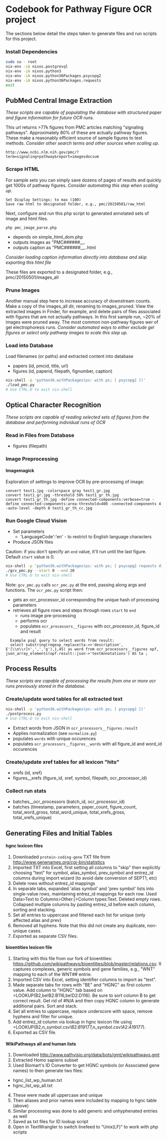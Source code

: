 # Codebook for Pathway Figure OCR project
The sections below detail the steps taken to generate files and run scripts for this project.

### Install Dependencies
```sh
sudo su - root
nix-env -iA nixos.postgresql
nix-env -iA nixos.python3
nix-env -iA nixos.python36Packages.psycopg2
nix-env -iA nixos.python36Packages.requests
exit
```

## PubMed Central Image Extraction
_These scripts are capable of populating the database with structured paper and figure information for future OCR runs._


This url returns >77k figures from PMC articles matching "signaling pathways". Approximately 80% of these are actually pathway figures. These make a reasonably efficient source of sample figures to test methods. *Consider other search terms and other sources when scaling up.*

```
http://www.ncbi.nlm.nih.gov/pmc/?term=signaling+pathway&report=imagesdocsum
```

### Scrape HTML
For sample sets you can simply save dozens of pages of results and quickly get 1000s of pathway figures. *Consider automating this step when scaling up.*

```
Set Display Settings: to max (100)
Save raw html to designated folder, e.g., pmc/20150501/raw_html
```

Next, configure and run this php script to generated annotated sets of image and html files.

```
php pmc_image_parse.php
```

* depends on simple_html_dom.php
* outputs images as "PMC######__<filename>.<ext>
* outputs caption as "PMC######__<filename>.<ext>.html

*Consider loading caption information directly into database and skip exporting this html file*

These files are exported to a designated folder, e.g., pmc/20150501/images_all

### Prune Images
Another manual step here to increase accuracy of downstream counts. Make a copy of the images_all dir, renaming to images_pruned. View the extracted images in Finder, for example, and delete pairs of files associated with figures that are not actually pathways. In this first sample run, ~20% of images were pruned away. The most common non-pathway figures wer of gel electrophoresis runs. *Consider automated ways to either exclude gel figures or select only pathway images to scale this step up.*

### Load into Database
Load filenames (or paths) and extracted content into database

* papers (id, pmcid, title, url)
* figures (id, paperid, filepath, fignumber, caption)

```sh
nix-shell -p 'python36.withPackages(ps: with ps; [ psycopg2 ])'
./load_pmc.py
# Use CTRL-D to exit nix-shell
```

## Optical Character Recognition
_These scripts are capable of reading selected sets of figures from the database and performing individual runs of OCR_

### Read in Files from Database
* figures (filepath)

### Image Preprocessing
#### Imagemagick
Exploration of settings to improve OCR by pre-processing of image:

```
convert test1.jpg -colorspace gray test1_gr.jpg
convert test1_gr.jpg -threshold 50% test1_gr_th.jpg 
convert test1_gr_th.jpg -define connected-components:verbose=true -define connected-components:area-threshold=400 -connected-components 4 -auto-level -depth 8 test1_gr_th_cc.jpg
```

### Run Google Cloud Vision
* Set parameters
  * 'LanguageCode':'en' - to restrict to English language characters
* Produce JSON files

Caution: if you don't specify an `end` value, it'll run until the last figure. Default `start` value is 0.
```sh
nix-shell -p 'python36.withPackages(ps: with ps; [ psycopg2 requests dill ])'
./gcv_pmc.py --start 0 --end 20
# Use CTRL-D to exit nix-shell
```
Note: `gcv_pmc.py` calls `ocr_pmc.py` at the end, passing along args and functions. The `ocr_pmc.py` script then:

* gets an ocr_processor_id corresponding the unique hash of processing parameters
* retrieves all figure rows and steps through rows `start` to `end`
  * runs image pre-processing
  * performs ocr
  * populates `ocr_processors__figures` with ocr_processor_id, figure_id and result
  
```
  Example psql query to select words from result:
  select substring(regexp_replace(ta->>'description', E'[\\n\\r]+',',','g'),1,45) as word from ocr_processors__figures opf, json_array_elements(opf.result::json->'textAnnotations') AS ta ;
```

## Process Results
_These scripts are capable of processing the results from one or more ocr runs previously stored in the database._

### Create/update word tables for all extracted text
```sh
nix-shell -p 'python36.withPackages(ps: with ps; [ psycopg2 ])'
./postprocess.py
# Use CTRL-D to exit nix-shell
```

* Extract words from JSON in `ocr_processors__figures.result`
* Applies normalization (see `normalize.py`)
* populates `words` with unique occurences
* populates `ocr_processors__figures__words` with all figure_id and word_id occurences

### Create/update xref tables for all lexicon "hits"
* xrefs (id, xref)
* figures__xrefs (figure_id, xref, symbol, filepath, ocr_processor_id)

### Collect run stats
* batches__ocr_processors (batch_id, ocr_processor_id)
* batches (timestamp, parameters, paper_count, figure_count,  total_word_gross, total_word_unique, total_xrefs_gross, total_xrefs_unique)

## Generating Files and Initial Tables
#### hgnc lexicon files
1. Downloaded ```protein-coding-gene``` TXT file from http://www.genenames.org/cgi-bin/statistics
2. Imported TXT into Excel, first setting all columns to "skip" then explicitly choosing "text" for symbol, alias_symbol, prev_symbol and entrez_id columns during import wizard (to avoid date conversion of SEPT1, etc)
3. Delete rows without entrez_id mappings
4. In separate tabs, expanded 'alias symbol' and 'prev symbol' lists into single-value rows, maintaining entrez_id mappings for each row. Used Data>Text to Columns>Other:|>Column types:Text. Deleted empty rows. Collapsed multiple columns by pasting entrez_id before each column, sorting and stacking. 
5. Set all entries to uppercase and filtered each list for unique (only affected alias and prev)
6. Removed all hyphens. Note that this did not create any duplicate, non-unique cases. 
7. Exported as separate CSV files.

#### bioentities lexicon file
1. Starting with this file from our fork of bioentities: https://github.com/wikipathways/bioentities/blob/master/relations.csv. It captures complexes, generic symbols and gene families, e.g., "WNT" mapping to each of the WNT## entrie.
2. Imported CSV into Excel, setting identifier columns to import as "text".
3. Made separate tabs for rows with "BE" and "HGNC" as first column value. Add column to "HGNC" tab based on =LOOKUP(B2,be!B2:B116,be!D2:D116). Be sure to sort column B to get correct result. Get rid of #N/A and then copy HGNC column to generate additional pairs. Sort and stack.
3. Set all entries to uppercase, replace underscore with space, remove hyphens and filter for unique.
4. Add entrez_id column via lookup in hgnc lexicon file using =LOOKUP(B2,n_symbol.csv!$B$2:$B$19177,n_symbol.csv!$A$2:$A$19177).
5. Exported as CSV file.

#### WikiPathways all and human lists
1. Downloaded http://www.pathvisio.org/data/bots/gmt/wikipathways.gmt
2. Extracted Homo sapiens subset
3. Used Biomart's ID Converter to get HGNC symbols (or Associated gene names) to then generate two files:
  * hgnc_list_wp_human.txt
  * hgnc_list_wp_all.txt
4. These were made all uppercase and unique
5. Then aliases and prior names were included by mapping to hgnc table (above)
6. Similar processing was done to add generic and unhyphenated entries as well
7. Saved as txt files for ID lookup script
8. Open in TextWrangler to switch linefeed to "Unix(LF)" to work with php scripts


